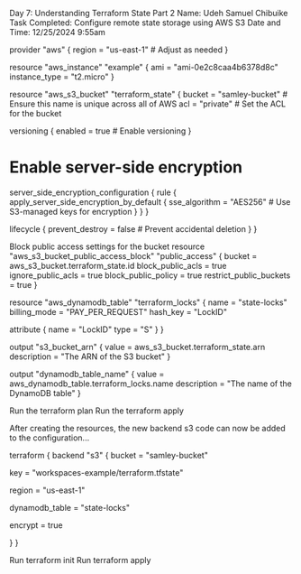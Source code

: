 Day 7: Understanding Terraform State Part 2
Name: Udeh Samuel Chibuike
Task Completed: Configure remote state storage using AWS S3
Date and Time: 12/25/2024 9:55am

provider "aws" {
region = "us-east-1" # Adjust as needed
}

resource "aws_instance" "example" {
ami = "ami-0e2c8caa4b6378d8c"
instance_type = "t2.micro"
}

resource "aws_s3_bucket" "terraform_state" {
bucket = "samley-bucket" # Ensure this name is unique across all of AWS
acl = "private" # Set the ACL for the bucket

versioning {
enabled = true # Enable versioning
}

# Enable server-side encryption
server_side_encryption_configuration {
rule {
apply_server_side_encryption_by_default {
sse_algorithm = "AES256" # Use S3-managed keys for encryption
}
}
}

lifecycle {
prevent_destroy = false # Prevent accidental deletion
}
}

Block public access settings for the bucket
resource "aws_s3_bucket_public_access_block" "public_access" {
bucket = aws_s3_bucket.terraform_state.id
block_public_acls = true
ignore_public_acls = true
block_public_policy = true
restrict_public_buckets = true
}

resource "aws_dynamodb_table" "terraform_locks" {
name = "state-locks"
billing_mode = "PAY_PER_REQUEST"
hash_key = "LockID"

attribute {
name = "LockID"
type = "S"
}
}

output "s3_bucket_arn" {
value = aws_s3_bucket.terraform_state.arn
description = "The ARN of the S3 bucket"
}

output "dynamodb_table_name" {
value = aws_dynamodb_table.terraform_locks.name
description = "The name of the DynamoDB table"
}

Run the terraform plan
Run the terraform apply

After creating the resources, the new backend s3 code can now be added to the configuration...

terraform {
backend "s3" {
bucket = "samley-bucket"

key = "workspaces-example/terraform.tfstate"

region = "us-east-1"

dynamodb_table = "state-locks"

encrypt = true

}
}

Run terraform init
Run terraform apply